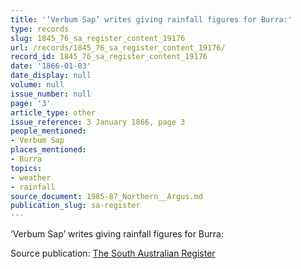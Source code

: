 ```yaml
---
title: '‘Verbum Sap’ writes giving rainfall figures for Burra:'
type: records
slug: 1845_76_sa_register_content_19176
url: /records/1845_76_sa_register_content_19176/
record_id: 1845_76_sa_register_content_19176
date: '1866-01-03'
date_display: null
volume: null
issue_number: null
page: '3'
article_type: other
issue_reference: 3 January 1866, page 3
people_mentioned:
- Verbum Sap
places_mentioned:
- Burra
topics:
- weather
- rainfall
source_document: 1985-87_Northern__Argus.md
publication_slug: sa-register
---
```


‘Verbum Sap’ writes giving rainfall figures for Burra:

Source publication: [The South Australian Register](/publications/sa-register/)
